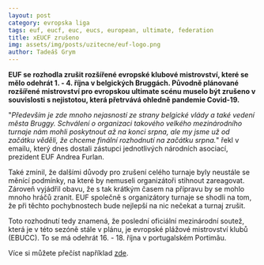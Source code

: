 ```yaml
---
layout: post
category: evropska liga
tags: euf, eucf, euc, eucs, european, ultimate, federation
title: xEUCF zrušeno
img: assets/img/posts/uzitecne/euf-logo.png
author: Tadeáš Grym
---
```

**EUF se rozhodla zrušit rozšířené evropské klubové mistrovství, které se mělo odehrát 1. - 4. října v belgických Bruggách. Původně plánované rozšířené mistrovství pro evropskou ultimate scénu muselo být zrušeno v souvislosti s nejistotou, která přetrvává ohledně pandemie Covid-19.**

"*Především je zde mnoho nejasností ze strany belgické vlády a také vedení města Bruggy. Schválení o organizaci takového velkého mezinárodního turnaje nám mohli poskytnout až na konci srpna, ale my jsme už od začátku věděli, že chceme finální rozhodnutí na začátku srpna.*" řekl v emailu, který dnes dostali zástupci jednotlivých národních asociací, prezident EUF Andrea Furlan.

Také zmínil, že dalšími důvody pro zrušení celého turnaje byly neustále se měnící podmínky, na které by nemuseli organizátoři stihnout zareagovat. Zároveň vyjádřil obavu, že s tak krátkým časem na přípravu by se mohlo mnoho hráčů zranit. EUF společně s organizátory turnaje se shodli na tom, že při těchto pochybnostech bude nejlepší na nic nečekat a turnaj zrušit.

Toto rozhodnutí tedy znamená, že poslední oficiální mezinárodní soutež, která je v této sezóně stále v plánu, je evropské plážové mistrovství klubů (EBUCC). To se má odehrát 16. - 18. října v portugalském Portimãu.

Více si můžete přečíst například [zde](https://ultiworld.com/2020/07/10/xeucf-2020-cancelled/?fbclid=IwAR1WuMsTOOLWXJMKXpocHl6t5yuxCDk4Kk05fnEUdfBP-1nFHD0GuPaHvOk).
